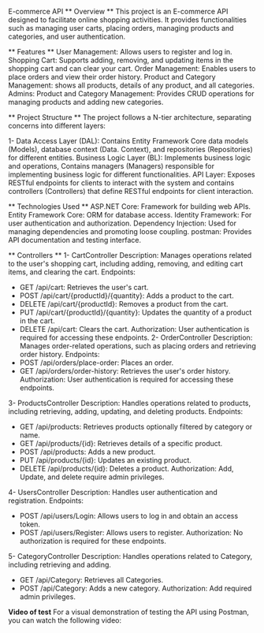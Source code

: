 E-commerce API
** Overview **
This project is an E-commerce API designed to facilitate online shopping activities. 
It provides functionalities such as managing user carts, placing orders, managing products and categories, and user authentication.

** Features **
User Management: Allows users to register and log in.
Shopping Cart: Supports adding, removing, and updating items in the shopping cart and can clear your cart.
Order Management: Enables users to place orders and view their order history.
Product and Category Management: shows all products, details of any product, and all categories.
Admins: 
Product and Category Management: Provides CRUD operations for managing products and adding new categories.

** Project Structure **
The project follows a N-tier architecture, separating concerns into different layers:

1- Data Access Layer (DAL): Contains Entity Framework Core data models (Models), database context (Data. Context), and repositories (Repositories) for different entities.
Business Logic Layer (BL): Implements business logic and operations, Contains managers (Managers) responsible for implementing business logic for different functionalities.
API Layer: Exposes RESTful endpoints for clients to interact with the system and contains controllers (Controllers) that define RESTful endpoints for client interaction.

** Technologies Used **
ASP.NET Core: Framework for building web APIs.
Entity Framework Core: ORM for database access.
Identity Framework: For user authentication and authorization.
Dependency Injection: Used for managing dependencies and promoting loose coupling.
postman: Provides API documentation and testing interface.

** Controllers **
1- CartController 
Description: Manages operations related to the user's shopping cart, including adding, removing, and editing cart items, and clearing the cart.
Endpoints:
- GET /api/cart: Retrieves the user's cart.
- POST /api/cart/{productId}/{quantity}: Adds a product to the cart.
- DELETE /api/cart/{productId}: Removes a product from the cart.
- PUT /api/cart/{productId}/{quantity}: Updates the quantity of a product in the cart.
- DELETE /api/cart: Clears the cart.
Authorization: User authentication is required for accessing these endpoints.
2- OrderController
Description: Manages order-related operations, such as placing orders and retrieving order history.
Endpoints:
- POST /api/orders/place-order: Places an order.
- GET /api/orders/order-history: Retrieves the user's order history.
Authorization: User authentication is required for accessing these endpoints.

3- ProductsController
Description: Handles operations related to products, including retrieving, adding, updating, and deleting products.
Endpoints:
- GET /api/products: Retrieves products optionally filtered by category or name.
- GET /api/products/{id}: Retrieves details of a specific product.
- POST /api/products: Adds a new product.
- PUT /api/products/{id}: Updates an existing product.
- DELETE /api/products/{id}: Deletes a product.
Authorization: Add, Update, and delete require admin privileges.

4- UsersController
Description: Handles user authentication and registration.
Endpoints:
- POST /api/users/Login: Allows users to log in and obtain an access token.
- POST /api/users/Register: Allows users to register.
Authorization: No authorization is required for these endpoints.

5- CategoryController
Description: Handles operations related to Category, including retrieving and adding.
- GET /api/Category: Retrieves all Categories.
- POST  /api/Category: Adds a new category.
Authorization: Add required admin privileges.


**Video of test**
For a visual demonstration of testing the API using Postman, you can watch the following video:
